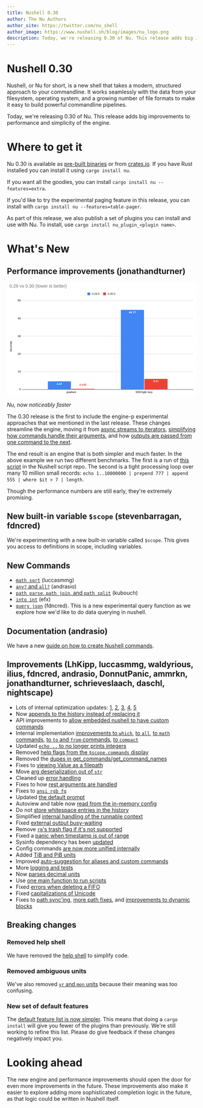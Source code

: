 ```yaml
---
title: Nushell 0.30
author: The Nu Authors
author_site: https://twitter.com/nu_shell
author_image: https://www.nushell.sh/blog/images/nu_logo.png
description: Today, we're releasing 0.30 of Nu. This release adds big improvements to performance and simplicity of the engine.
---
```


# Nushell 0.30

Nushell, or Nu for short, is a new shell that takes a modern, structured approach to your commandline. It works seamlessly with the data from your filesystem, operating system, and a growing number of file formats to make it easy to build powerful commandline pipelines.

Today, we're releasing 0.30 of Nu. This release adds big improvements to performance and simplicity of the engine.

<!-- more -->

# Where to get it

Nu 0.30 is available as [pre-built binaries](https://github.com/nushell/nushell/releases/tag/0.30.0) or from [crates.io](https://crates.io/crates/nu). If you have Rust installed you can install it using `cargo install nu`.

If you want all the goodies, you can install `cargo install nu --features=extra`.

If you'd like to try the experimental paging feature in this release, you can install with `cargo install nu --features=table-pager`.

As part of this release, we also publish a set of plugins you can install and use with Nu. To install, use `cargo install nu_plugin_<plugin name>`.

# What's New

## Performance improvements (jonathandturner)

![image of the 0.30 release being 8-20 times faster than 0.29](/assets/images/0_30_0_speed.png)

_Nu, now noticeably faster_

The 0.30 release is the first to include the engine-p experimental approaches that we mentioned in the last release. These changes streamline the engine, moving it from [async streams to iterators](https://github.com/nushell/nushell/pull/3270), [simplifying how commands handle their arguments](https://github.com/nushell/nushell/pull/3281), and how [outputs are passed from one command to the next](https://github.com/nushell/nushell/pull/3304).

The end result is an engine that is both simpler and much faster. In the above example we run two different benchmarks. The first is a run of [this script](https://github.com/nushell/nu_scripts/blob/main/coloring/gradient.nu) in the Nushell script repo. The second is a tight processing loop over many 10 million small records: `echo 1..10000000 | prepend 777 | append 555 | where $it > 7 | length`.

Though the performance numbers are still early, they're extremely promising.

## New built-in variable `$scope` (stevenbarragan, fdncred)

We're experimenting with a new built-in variable called `$scope`. This gives you access to definitions in scope, including variables.

## New Commands

- [`math sqrt`](https://github.com/nushell/nushell/pull/3239) (luccasmmg)
- [`any?` and `all?`](https://github.com/nushell/nushell/pull/3253) (andrasio)
- [`path parse`, `path join`, and `path split`](https://github.com/nushell/nushell/pull/3256) (kubouch)
- [`into int`](https://github.com/nushell/nushell/pull/3279) (efx)
- [`query json`](https://github.com/nushell/nushell/pull/3327) (fdncred). This is a new experimental query function as we explore how we'd like to do data querying in nushell.

## Documentation (andrasio)

We have a new [guide on how to create Nushell commands](https://github.com/nushell/nushell/pull/3326).

## Improvements (LhKipp, luccasmmg, waldyrious, ilius, fdncred, andrasio, DonnutPanic, ammrkn, jonathandturner, schrieveslaach, daschl, nightscape)

- Lots of internal optimization updates: [1](https://github.com/nushell/nushell/pull/3289), [2](https://github.com/nushell/nushell/pull/3292), [3](https://github.com/nushell/nushell/pull/3300), [4](https://github.com/nushell/nushell/pull/3301), [5](https://github.com/nushell/nushell/pull/3306)
- Now [appends to the history instead of replacing it](https://github.com/nushell/nushell/pull/3314)
- API improvements to [allow embedded nushell to have custom commands](https://github.com/nushell/nushell/pull/3309)
- Internal implementation [improvements to `which`](https://github.com/nushell/nushell/pull/3310), [to `all`](https://github.com/nushell/nushell/pull/3312), [to `math` commands](https://github.com/nushell/nushell/pull/3315), [to `to` and `from` commands](https://github.com/nushell/nushell/pull/3320), [to `compact`](https://github.com/nushell/nushell/pull/3325)
- Updated [`echo ..` to no longer prints integers](https://github.com/nushell/nushell/pull/3322)
- Removed [help flags from the `$scope.commands` display](https://github.com/nushell/nushell/pull/3311)
- Removed the [dupes in get_commands/get_command_names](https://github.com/nushell/nushell/pull/3308)
- Fixes to [viewing Value as a filepath](https://github.com/nushell/nushell/pull/3305)
- Move [arg deserialization out of `str`](https://github.com/nushell/nushell/pull/3294)
- Cleaned up [error handling](https://github.com/nushell/nushell/pull/3297)
- Fixes to how [rest arguments are handled](https://github.com/nushell/nushell/pull/3303)
- Fixes to [`ansi rgb fg`](https://github.com/nushell/nushell/pull/3293)
- Updated [the default prompt](https://github.com/nushell/nushell/pull/3291)
- Autoview and table now [read from the in-memory config](https://github.com/nushell/nushell/pull/3287)
- Do not [store whitespace entries in the history](https://github.com/nushell/nushell/pull/3286)
- Simplified [internal handling of the runnable context](https://github.com/nushell/nushell/pull/3283)
- Fixed [external output busy-waiting](https://github.com/nushell/nushell/pull/3280)
- Remove [`rm`'s trash flag if it's not supported](https://github.com/nushell/nushell/pull/3278)
- Fixed a [panic when timestamp is out of range](https://github.com/nushell/nushell/pull/3271)
- Sysinfo dependency has been [updated](https://github.com/nushell/nushell/pull/3267)
- Config commands [are now more unified internally](https://github.com/nushell/nushell/pull/3265)
- Added [TiB and PiB units](https://github.com/nushell/nushell/pull/3257)
- Improved [auto-suggestion for aliases and custom commands](https://github.com/nushell/nushell/pull/3249)
- More [logging and tests](https://github.com/nushell/nushell/pull/3247)
- Now [parses decimal units](https://github.com/nushell/nushell/pull/3243)
- Use [one main function to run scripts](https://github.com/nushell/nushell/pull/3242)
- Fixed [errors when deleting a FIFO](https://github.com/nushell/nushell/pull/3235)
- Fixed [capitalizations of Unicode](https://github.com/nushell/nushell/pull/3234)
- Fixes to [path sync'ing](https://github.com/nushell/nushell/pull/3335), [more path fixes](https://github.com/nushell/nushell/pull/3336), and [improvements to dynamic blocks](https://github.com/nushell/nushell/pull/3339)

## Breaking changes

### Removed help shell

We have removed the [help shell](https://github.com/nushell/nushell/pull/3258) to simplify code.

### Removed ambiguous units

We've also removed [`yr` and `mon` units](https://github.com/nushell/nushell/pull/3262) because their meaning was too confusing.

### New set of default features

The [default feature list is now simpler](https://github.com/nushell/nushell/pull/3288). This means that doing a `cargo install` will give you fewer of the plugins than previously. We're still working to refine this list. Please do give feedback if these changes negatively impact you.

# Looking ahead

The new engine and performance improvements should open the door for even more improvements in the future. These improvements also make it easier to explore adding more sophisticated completion logic in the future, as that logic could be written in Nushell itself.
